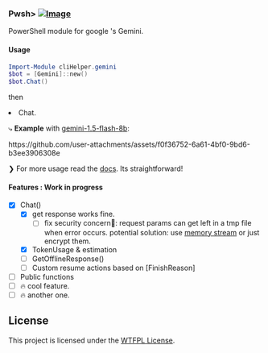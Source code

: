 ### Pwsh> [![Image](https://github.com/user-attachments/assets/78002c07-65d8-43c7-80ee-8664ac246d52)](https://www.powershellgallery.com/packages/cliHelper.gemini)

PowerShell module for google 's Gemini.

#### Usage

```PowerShell
Import-Module cliHelper.gemini
$bot = [Gemini]::new()
$bot.Chat()
```

then

</li>
<li>Chat.</br>
  <p>⤷ <b>Example</b> with <a href="https://ai.google.dev/gemini-api/docs/models/gemini#gemini-1.5-flash-8b">gemini-1.5-flash-8b</a>:</p>
<!--## A video showing user chatting with the gemini in cli -->
https://github.com/user-attachments/assets/f0f36752-6a61-4bf0-9bd6-b3ee3906308e

❯ For more usage read the [docs](/docs/Readme.md). Its straightforward!

#### Features : Work in progress

- [x] Chat()
  - [x] get response works fine.
    - [ ] fix security concern🚨: request params can get left in a tmp file when
          error occurs. potential solution: use
          [memory stream](https://docs.microsoft.com/en-us/dotnet/api/system.io.memorystream?view=net-6.0)
          or just encrypt them.
  - [x] TokenUsage & estimation
  - [ ] GetOfflineResponse()
  - [ ] Custom resume actions based on [FinishReason]
- [ ] Public functions
- [ ] 🔥 cool feature.
- [ ] 🔥 another one.

## License

This project is licensed under the [WTFPL License](LICENSE).
